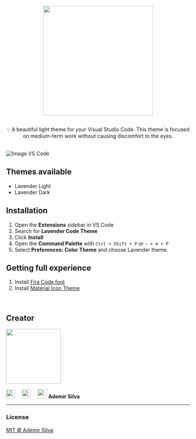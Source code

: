<!-- # <center style="color: #726781;">LAVENDER LIGHT THEME</center> -->

<p align="center"><img src="https://i.imgur.com/FeBUGZ4.png" style="width: 300px; padding-bottom: 15px;" /></p>
<div style="text-align: center">💡 A beautiful light theme for your Visual Studio Code. This theme is focused on medium-term work without causing discomfort to the eyes.</div>
<br>


![Image VS Code](https://i.imgur.com/wKrJAL5.png)


## Themes available
- Lavender Light
- Lavender Dark
<!-- > 
> - Lavender High Contrast -->


## Installation
1. Open the **Extensions** sidebar in VS Code
2. Search for **Lavender Code Theme**
3. Click **Install**
4. Open the **Command Palette** with `Ctrl + Shift + P` or `⇧ + ⌘ + P`
5. Select **Preferences: Color Theme** and choose Lavender theme.

## Getting full experience
1. Install [Fira Code font](https://github.com/tonsky/FiraCode/wiki/VS-Code-Instructions)
2. Install [Material Icon Theme](https://marketplace.visualstudio.com/items?itemName%253DPKief.material-icon-theme)
<br>

## Creator
<img src="https://i.imgur.com/Hfknxd6.png" style="width: 150px"/>

[<img src="https://cdn.icon-icons.com/icons2/836/PNG/32/Github_icon-icons.com_66788.png" style="width: 24px; padding-right: 15px;"/>](https://github.com/demirsillva)  [<img src="https://cdn.icon-icons.com/icons2/805/PNG/32/linkedin_icon-icons.com_65929.png" style="width: 24px; padding-right: 15px;"/>](https://www.linkedin.com/in/demirsillva) [<img src="https://cdn.icon-icons.com/icons2/2018/PNG/32/friends_link_send_share_icon_123622.png" style="width: 26px;"/>](https://ademirsilva.vercel.app/)
**Ademir Silva**

---
### License
[MIT © Ademir Silva](https://github.com/demirsillva/lavender-theme/blob/main/LICENSE)